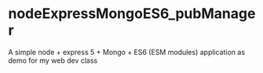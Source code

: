 # nodeExpressMongoES6_pubManager
A simple node + express 5 + Mongo + ES6 (ESM modules) application as demo for my web dev class

